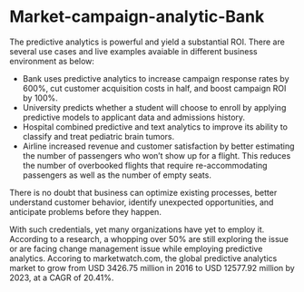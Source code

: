 # Market-campaign-analytic-Bank
The predictive analytics is powerful and yield a substantial ROI.
There are several use cases and live examples avaiable in different business environment as below:
- Bank uses predictive analytics to increase campaign response rates by 600%,
cut customer acquisition costs in half, and boost campaign ROI by 100%.
- University predicts whether a student will choose to enroll by applying
predictive models to applicant data and admissions history.
- Hospital combined predictive and text analytics to improve its
ability to classify and treat pediatric brain tumors.
- Airline increased revenue and customer satisfaction by better estimating the number of
passengers who won’t show up for a flight. This reduces the number of overbooked flights
that require re-accommodating passengers as well as the number of empty seats.

There is no doubt that business can optimize existing processes, better understand customer behavior, identify
unexpected opportunities, and anticipate problems before they happen. 

With such credentials, yet many organizations have yet to employ it. According to a research, a whopping over 50% are still exploring 
the issue or are facing change management issue while employing predictive analytics.
Accoring to marketwatch.com, the global predictive analytics market to grow from USD 3426.75 million in 2016 to USD 12577.92 million by 2023, 
at a CAGR of 20.41%. 
